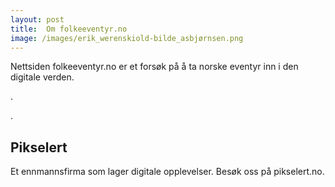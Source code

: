 ```yaml
---
layout: post
title:  Om folkeeventyr.no
image: /images/erik_werenskiold-bilde_asbjørnsen.png
---
```


Nettsiden folkeeventyr.no er et forsøk på å ta norske eventyr inn i den
digitale verden.

.

.


## Pikselert
Et ennmannsfirma som lager digitale opplevelser. Besøk oss på pikselert.no.
